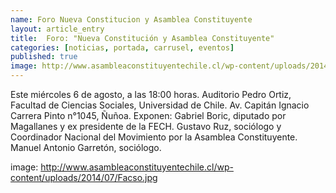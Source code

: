 ```yaml
---
name: Foro Nueva Constitucion y Asamblea Constituyente
layout: article_entry
title:  Foro: "Nueva Constitución y Asamblea Constituyente"
categories: [noticias, portada, carrusel, eventos]
published: true
image: http://www.asambleaconstituyentechile.cl/wp-content/uploads/2014/07/Facso.jpg
---
```


Este miércoles 6 de agosto, a las 18:00 horas.
Auditorio Pedro Ortiz, Facultad de Ciencias Sociales, Universidad de Chile.
Av. Capitán Ignacio Carrera Pinto n°1045, Ñuñoa.
Exponen:
Gabriel Boric, diputado por Magallanes y ex presidente de la FECH.
Gustavo Ruz, sociólogo y Coordinador Nacional del Movimiento por la Asamblea Constituyente.
Manuel Antonio Garretón, sociólogo.

image: http://www.asambleaconstituyentechile.cl/wp-content/uploads/2014/07/Facso.jpg
